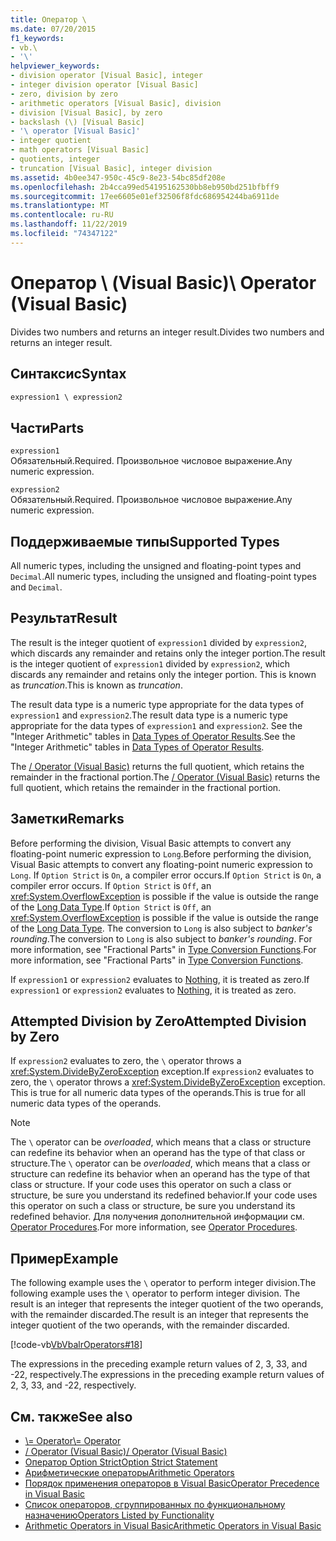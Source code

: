 ```yaml
---
title: Оператор \
ms.date: 07/20/2015
f1_keywords:
- vb.\
- '\'
helpviewer_keywords:
- division operator [Visual Basic], integer
- integer division operator [Visual Basic]
- zero, division by zero
- arithmetic operators [Visual Basic], division
- division [Visual Basic], by zero
- backslash (\) [Visual Basic]
- '\ operator [Visual Basic]'
- integer quotient
- math operators [Visual Basic]
- quotients, integer
- truncation [Visual Basic], integer division
ms.assetid: 4b0ee347-950c-45c9-8e23-54bc85df208e
ms.openlocfilehash: 2b4cca99ed54195162530bb8eb950bd251bfbff9
ms.sourcegitcommit: 17ee6605e01ef32506f8fdc686954244ba6911de
ms.translationtype: MT
ms.contentlocale: ru-RU
ms.lasthandoff: 11/22/2019
ms.locfileid: "74347122"
---
```

# <a name="-operator-visual-basic"></a><span data-ttu-id="bce16-102">Оператор \ (Visual Basic)</span><span class="sxs-lookup"><span data-stu-id="bce16-102">\ Operator (Visual Basic)</span></span>
<span data-ttu-id="bce16-103">Divides two numbers and returns an integer result.</span><span class="sxs-lookup"><span data-stu-id="bce16-103">Divides two numbers and returns an integer result.</span></span>  
  
## <a name="syntax"></a><span data-ttu-id="bce16-104">Синтаксис</span><span class="sxs-lookup"><span data-stu-id="bce16-104">Syntax</span></span>  
  
```vb  
expression1 \ expression2  
```  
  
## <a name="parts"></a><span data-ttu-id="bce16-105">Части</span><span class="sxs-lookup"><span data-stu-id="bce16-105">Parts</span></span>  
 `expression1`  
 <span data-ttu-id="bce16-106">Обязательный.</span><span class="sxs-lookup"><span data-stu-id="bce16-106">Required.</span></span> <span data-ttu-id="bce16-107">Произвольное числовое выражение.</span><span class="sxs-lookup"><span data-stu-id="bce16-107">Any numeric expression.</span></span>  
  
 `expression2`  
 <span data-ttu-id="bce16-108">Обязательный.</span><span class="sxs-lookup"><span data-stu-id="bce16-108">Required.</span></span> <span data-ttu-id="bce16-109">Произвольное числовое выражение.</span><span class="sxs-lookup"><span data-stu-id="bce16-109">Any numeric expression.</span></span>  
  
## <a name="supported-types"></a><span data-ttu-id="bce16-110">Поддерживаемые типы</span><span class="sxs-lookup"><span data-stu-id="bce16-110">Supported Types</span></span>  
 <span data-ttu-id="bce16-111">All numeric types, including the unsigned and floating-point types and `Decimal`.</span><span class="sxs-lookup"><span data-stu-id="bce16-111">All numeric types, including the unsigned and floating-point types and `Decimal`.</span></span>  
  
## <a name="result"></a><span data-ttu-id="bce16-112">Результат</span><span class="sxs-lookup"><span data-stu-id="bce16-112">Result</span></span>  
 <span data-ttu-id="bce16-113">The result is the integer quotient of `expression1` divided by `expression2`, which discards any remainder and retains only the integer portion.</span><span class="sxs-lookup"><span data-stu-id="bce16-113">The result is the integer quotient of `expression1` divided by `expression2`, which discards any remainder and retains only the integer portion.</span></span> <span data-ttu-id="bce16-114">This is known as *truncation*.</span><span class="sxs-lookup"><span data-stu-id="bce16-114">This is known as *truncation*.</span></span>  
  
 <span data-ttu-id="bce16-115">The result data type is a numeric type appropriate for the data types of `expression1` and `expression2`.</span><span class="sxs-lookup"><span data-stu-id="bce16-115">The result data type is a numeric type appropriate for the data types of `expression1` and `expression2`.</span></span> <span data-ttu-id="bce16-116">See the "Integer Arithmetic" tables in [Data Types of Operator Results](../../../visual-basic/language-reference/operators/data-types-of-operator-results.md).</span><span class="sxs-lookup"><span data-stu-id="bce16-116">See the "Integer Arithmetic" tables in [Data Types of Operator Results](../../../visual-basic/language-reference/operators/data-types-of-operator-results.md).</span></span>  
  
 <span data-ttu-id="bce16-117">The [/ Operator (Visual Basic)](../../../visual-basic/language-reference/operators/floating-point-division-operator.md) returns the full quotient, which retains the remainder in the fractional portion.</span><span class="sxs-lookup"><span data-stu-id="bce16-117">The [/ Operator (Visual Basic)](../../../visual-basic/language-reference/operators/floating-point-division-operator.md) returns the full quotient, which retains the remainder in the fractional portion.</span></span>  
  
## <a name="remarks"></a><span data-ttu-id="bce16-118">Заметки</span><span class="sxs-lookup"><span data-stu-id="bce16-118">Remarks</span></span>  
 <span data-ttu-id="bce16-119">Before performing the division, Visual Basic attempts to convert any floating-point numeric expression to `Long`.</span><span class="sxs-lookup"><span data-stu-id="bce16-119">Before performing the division, Visual Basic attempts to convert any floating-point numeric expression to `Long`.</span></span> <span data-ttu-id="bce16-120">If `Option Strict` is `On`, a compiler error occurs.</span><span class="sxs-lookup"><span data-stu-id="bce16-120">If `Option Strict` is `On`, a compiler error occurs.</span></span> <span data-ttu-id="bce16-121">If `Option Strict` is `Off`, an <xref:System.OverflowException> is possible if the value is outside the range of the [Long Data Type](../../../visual-basic/language-reference/data-types/long-data-type.md).</span><span class="sxs-lookup"><span data-stu-id="bce16-121">If `Option Strict` is `Off`, an <xref:System.OverflowException> is possible if the value is outside the range of the [Long Data Type](../../../visual-basic/language-reference/data-types/long-data-type.md).</span></span> <span data-ttu-id="bce16-122">The conversion to `Long` is also subject to *banker's rounding*.</span><span class="sxs-lookup"><span data-stu-id="bce16-122">The conversion to `Long` is also subject to *banker's rounding*.</span></span> <span data-ttu-id="bce16-123">For more information, see "Fractional Parts" in [Type Conversion Functions](../../../visual-basic/language-reference/functions/type-conversion-functions.md).</span><span class="sxs-lookup"><span data-stu-id="bce16-123">For more information, see "Fractional Parts" in [Type Conversion Functions](../../../visual-basic/language-reference/functions/type-conversion-functions.md).</span></span>  
  
 <span data-ttu-id="bce16-124">If `expression1` or `expression2` evaluates to [Nothing](../../../visual-basic/language-reference/nothing.md), it is treated as zero.</span><span class="sxs-lookup"><span data-stu-id="bce16-124">If `expression1` or `expression2` evaluates to [Nothing](../../../visual-basic/language-reference/nothing.md), it is treated as zero.</span></span>  
  
## <a name="attempted-division-by-zero"></a><span data-ttu-id="bce16-125">Attempted Division by Zero</span><span class="sxs-lookup"><span data-stu-id="bce16-125">Attempted Division by Zero</span></span>  
 <span data-ttu-id="bce16-126">If `expression2` evaluates to zero, the `\` operator throws a <xref:System.DivideByZeroException> exception.</span><span class="sxs-lookup"><span data-stu-id="bce16-126">If `expression2` evaluates to zero, the `\` operator throws a <xref:System.DivideByZeroException> exception.</span></span> <span data-ttu-id="bce16-127">This is true for all numeric data types of the operands.</span><span class="sxs-lookup"><span data-stu-id="bce16-127">This is true for all numeric data types of the operands.</span></span>  
  
> [!NOTE]
> <span data-ttu-id="bce16-128">The `\` operator can be *overloaded*, which means that a class or structure can redefine its behavior when an operand has the type of that class or structure.</span><span class="sxs-lookup"><span data-stu-id="bce16-128">The `\` operator can be *overloaded*, which means that a class or structure can redefine its behavior when an operand has the type of that class or structure.</span></span> <span data-ttu-id="bce16-129">If your code uses this operator on such a class or structure, be sure you understand its redefined behavior.</span><span class="sxs-lookup"><span data-stu-id="bce16-129">If your code uses this operator on such a class or structure, be sure you understand its redefined behavior.</span></span> <span data-ttu-id="bce16-130">Для получения дополнительной информации см. [Operator Procedures](../../../visual-basic/programming-guide/language-features/procedures/operator-procedures.md).</span><span class="sxs-lookup"><span data-stu-id="bce16-130">For more information, see [Operator Procedures](../../../visual-basic/programming-guide/language-features/procedures/operator-procedures.md).</span></span>  
  
## <a name="example"></a><span data-ttu-id="bce16-131">Пример</span><span class="sxs-lookup"><span data-stu-id="bce16-131">Example</span></span>  
 <span data-ttu-id="bce16-132">The following example uses the `\` operator to perform integer division.</span><span class="sxs-lookup"><span data-stu-id="bce16-132">The following example uses the `\` operator to perform integer division.</span></span> <span data-ttu-id="bce16-133">The result is an integer that represents the integer quotient of the two operands, with the remainder discarded.</span><span class="sxs-lookup"><span data-stu-id="bce16-133">The result is an integer that represents the integer quotient of the two operands, with the remainder discarded.</span></span>  
  
 [!code-vb[VbVbalrOperators#18](~/samples/snippets/visualbasic/VS_Snippets_VBCSharp/VbVbalrOperators/VB/Class1.vb#18)]  
  
 <span data-ttu-id="bce16-134">The expressions in the preceding example return values of 2, 3, 33, and -22, respectively.</span><span class="sxs-lookup"><span data-stu-id="bce16-134">The expressions in the preceding example return values of 2, 3, 33, and -22, respectively.</span></span>  
  
## <a name="see-also"></a><span data-ttu-id="bce16-135">См. также</span><span class="sxs-lookup"><span data-stu-id="bce16-135">See also</span></span>

- [<span data-ttu-id="bce16-136">\\= Operator</span><span class="sxs-lookup"><span data-stu-id="bce16-136">\\= Operator</span></span>](../../../visual-basic/language-reference/operators/integer-division-assignment-operator.md)
- [<span data-ttu-id="bce16-137">/ Operator (Visual Basic)</span><span class="sxs-lookup"><span data-stu-id="bce16-137">/ Operator (Visual Basic)</span></span>](../../../visual-basic/language-reference/operators/floating-point-division-operator.md)
- [<span data-ttu-id="bce16-138">Оператор Option Strict</span><span class="sxs-lookup"><span data-stu-id="bce16-138">Option Strict Statement</span></span>](../../../visual-basic/language-reference/statements/option-strict-statement.md)
- [<span data-ttu-id="bce16-139">Арифметические операторы</span><span class="sxs-lookup"><span data-stu-id="bce16-139">Arithmetic Operators</span></span>](../../../visual-basic/language-reference/operators/arithmetic-operators.md)
- [<span data-ttu-id="bce16-140">Порядок применения операторов в Visual Basic</span><span class="sxs-lookup"><span data-stu-id="bce16-140">Operator Precedence in Visual Basic</span></span>](../../../visual-basic/language-reference/operators/operator-precedence.md)
- [<span data-ttu-id="bce16-141">Список операторов, сгруппированных по функциональному назначению</span><span class="sxs-lookup"><span data-stu-id="bce16-141">Operators Listed by Functionality</span></span>](../../../visual-basic/language-reference/operators/operators-listed-by-functionality.md)
- [<span data-ttu-id="bce16-142">Arithmetic Operators in Visual Basic</span><span class="sxs-lookup"><span data-stu-id="bce16-142">Arithmetic Operators in Visual Basic</span></span>](../../../visual-basic/programming-guide/language-features/operators-and-expressions/arithmetic-operators.md)
